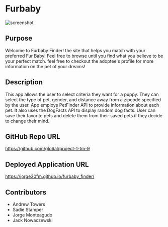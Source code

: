 # Furbaby

![screenshot](./assets/images/screenshot.png)

## Purpose

Welcome to Furbaby Finder! the site that helps you match with your preferred Fur Baby!
Feel free to browse until you find what you believe to be your perfect match.
feel free to checkout the adoptee's profile for more information on the pet of your dreams!

## Description

This app allows the user to select criteria they want for a puppy. They can select the type of pet, gender, and distance away from a zipcode specified by the user. App employs PetFinder API to provide information about each pet. It also uses the DogFacts API to display random dog facts. User can save their favorite pets and delete them from their saved pets if they decide to change their mind.

## GitHub Repo URL

https://github.com/glo6al/project-1-tm-9

## Deployed Application URL

https://jorge30fm.github.io/furbaby_finder/

## Contributors

- Andrew Towers
- Sadie Stamper
- Jorge Monteagudo
- Jack Nowaczewski
